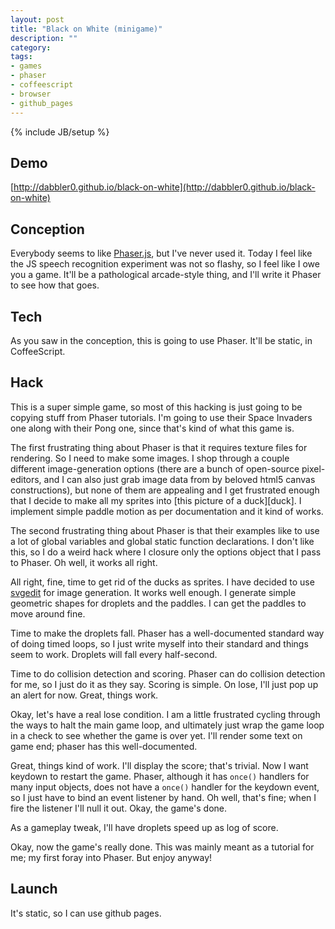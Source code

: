 ```yaml
---
layout: post
title: "Black on White (minigame)"
description: ""
category:
tags:
- games
- phaser
- coffeescript
- browser
- github_pages
---
```

{% include JB/setup %}

## Demo
[http://dabbler0.github.io/black-on-white](http://dabbler0.github.io/black-on-white)

## Conception
Everybody seems to like [Phaser.js][phaser], but I've never used it. Today I feel like the JS speech recognition experiment was not so flashy, so I feel like I owe you a game. It'll be a pathological arcade-style thing, and I'll write it Phaser to see how that goes.
<!--more-->

## Tech
As you saw in the conception, this is going to use Phaser. It'll be static, in CoffeeScript.

## Hack
This is a super simple game, so most of this hacking is just going to be copying stuff from Phaser tutorials. I'm going to use their Space Invaders one along with their Pong one, since that's kind of what this game is.

The first frustrating thing about Phaser is that it requires texture files for rendering. So I need to make some images. I shop through a couple different image-generation options (there are a bunch of open-source
pixel-editors, and I can also just grab image data from by beloved html5 canvas constructions), but none of them are appealing and I get frustrated enough that I decide to make all my sprites into [this picture of a duck][duck].
I implement simple paddle motion as per documentation and it kind of works.

The second frustrating thing about Phaser is that their examples like to use a lot of global variables and global static function declarations. I don't like this, so I do a weird hack
where I closure only the options object that I pass to Phaser. Oh well, it works all right.

All right, fine, time to get rid of the ducks as sprites. I have decided to use [svgedit] for image generation. It works well enough. I generate simple geometric shapes for droplets and the paddles. I can
get the paddles to move around fine.

Time to make the droplets fall. Phaser has a well-documented standard way of doing timed loops, so I just write myself into their standard and things seem to work. Droplets will fall every half-second.

Time to do collision detection and scoring. Phaser can do collision detection for me, so I just do it as they say. Scoring is simple. On lose, I'll just pop up an alert for now. Great, things work.

Okay, let's have a real lose condition. I am a little frustrated cycling through the ways to halt the main game loop, and ultimately just wrap the game loop in a
check to see whether the game is over yet. I'll render some text on game end; phaser has this well-documented.

Great, things kind of work. I'll display the score; that's trivial. Now I want keydown to restart the game. Phaser, although it has
`once()` handlers for many input objects, does not have a `once()` handler for the keydown event, so I just have to
bind an event listener by hand. Oh well, that's fine; when I fire the listener I'll null it out. Okay, the game's done.

As a gameplay tweak, I'll have droplets speed up as log of score.

Okay, now the game's really done. This was mainly meant as a tutorial for me; my first foray into Phaser. But enjoy anyway!

## Launch
It's static, so I can use github pages.

[phaser]: http://phaser.io
[svgedit]: https://code.google.com/p/svg-edit/
